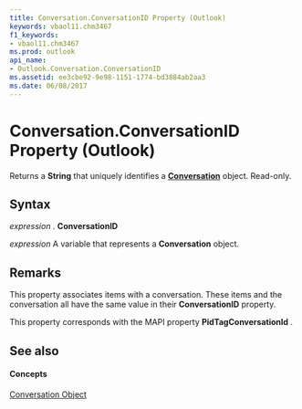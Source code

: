 ```yaml
---
title: Conversation.ConversationID Property (Outlook)
keywords: vbaol11.chm3467
f1_keywords:
- vbaol11.chm3467
ms.prod: outlook
api_name:
- Outlook.Conversation.ConversationID
ms.assetid: ee3cbe92-9e98-1151-1774-bd3884ab2aa3
ms.date: 06/08/2017
---
```



# Conversation.ConversationID Property (Outlook)

Returns a  **String** that uniquely identifies a **[Conversation](Outlook.Conversation.md)** object. Read-only.


## Syntax

 _expression_ . **ConversationID**

 _expression_ A variable that represents a **Conversation** object.


## Remarks

This property associates items with a conversation. These items and the conversation all have the same value in their  **ConversationID** property.

This property corresponds with the MAPI property  **PidTagConversationId** .


## See also


#### Concepts


[Conversation Object](Outlook.Conversation.md)

